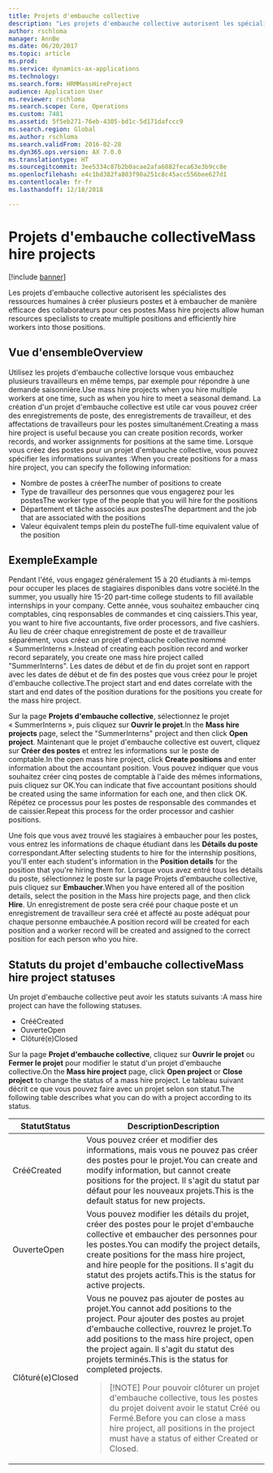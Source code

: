 ```yaml
---
title: Projets d'embauche collective
description: "Les projets d'embauche collective autorisent les spécialistes des ressources humaines à créer plusieurs postes et à embaucher de manière efficace des collaborateurs pour ces postes."
author: rschloma
manager: AnnBe
ms.date: 06/20/2017
ms.topic: article
ms.prod: 
ms.service: dynamics-ax-applications
ms.technology: 
ms.search.form: HRMMassHireProject
audience: Application User
ms.reviewer: rschloma
ms.search.scope: Core, Operations
ms.custom: 7481
ms.assetid: 5f5eb271-76eb-4305-bd1c-5d171dafccc9
ms.search.region: Global
ms.author: rschloma
ms.search.validFrom: 2016-02-28
ms.dyn365.ops.version: AX 7.0.0
ms.translationtype: HT
ms.sourcegitcommit: 3ee5334c87b2b0acae2afa6882feca63e3b9cc8e
ms.openlocfilehash: e4c1bd382fa803f90a251c8c45acc556bee627d1
ms.contentlocale: fr-fr
ms.lasthandoff: 12/18/2018

---
```


# <a name="mass-hire-projects"></a><span data-ttu-id="df55b-103">Projets d'embauche collective</span><span class="sxs-lookup"><span data-stu-id="df55b-103">Mass hire projects</span></span>

[!include [banner](../includes/banner.md)]

<span data-ttu-id="df55b-104">Les projets d'embauche collective autorisent les spécialistes des ressources humaines à créer plusieurs postes et à embaucher de manière efficace des collaborateurs pour ces postes.</span><span class="sxs-lookup"><span data-stu-id="df55b-104">Mass hire projects allow human resources specialists to create multiple positions and efficiently hire workers into those positions.</span></span>

## <a name="overview"></a><span data-ttu-id="df55b-105">Vue d'ensemble</span><span class="sxs-lookup"><span data-stu-id="df55b-105">Overview</span></span>

<span data-ttu-id="df55b-106">Utilisez les projets d'embauche collective lorsque vous embauchez plusieurs travailleurs en même temps, par exemple pour répondre à une demande saisonnière.</span><span class="sxs-lookup"><span data-stu-id="df55b-106">Use mass hire projects when you hire multiple workers at one time, such as when you hire to meet a seasonal demand.</span></span> <span data-ttu-id="df55b-107">La création d'un projet d'embauche collective est utile car vous pouvez créer des enregistrements de poste, des enregistrements de travailleur, et des affectations de travailleurs pour les postes simultanément.</span><span class="sxs-lookup"><span data-stu-id="df55b-107">Creating a mass hire project is useful because you can create position records, worker records, and worker assignments for positions at the same time.</span></span> <span data-ttu-id="df55b-108">Lorsque vous créez des postes pour un projet d'embauche collective, vous pouvez spécifier les informations suivantes :</span><span class="sxs-lookup"><span data-stu-id="df55b-108">When you create positions for a mass hire project, you can specify the following information:</span></span>

- <span data-ttu-id="df55b-109">Nombre de postes à créer</span><span class="sxs-lookup"><span data-stu-id="df55b-109">The number of positions to create</span></span>
- <span data-ttu-id="df55b-110">Type de travailleur des personnes que vous engagerez pour les postes</span><span class="sxs-lookup"><span data-stu-id="df55b-110">The worker type of the people that you will hire for the positions</span></span>
- <span data-ttu-id="df55b-111">Département et tâche associés aux postes</span><span class="sxs-lookup"><span data-stu-id="df55b-111">The department and the job that are associated with the positions</span></span>
- <span data-ttu-id="df55b-112">Valeur équivalent temps plein du poste</span><span class="sxs-lookup"><span data-stu-id="df55b-112">The full-time equivalent value of the position</span></span>

## <a name="example"></a><span data-ttu-id="df55b-113">Exemple</span><span class="sxs-lookup"><span data-stu-id="df55b-113">Example</span></span>

<span data-ttu-id="df55b-114">Pendant l'été, vous engagez généralement 15 à 20 étudiants à mi-temps pour occuper les places de stagiaires disponibles dans votre société.</span><span class="sxs-lookup"><span data-stu-id="df55b-114">In the summer, you usually hire 15-20 part-time college students to fill available internships in your company.</span></span> <span data-ttu-id="df55b-115">Cette année, vous souhaitez embaucher cinq comptables, cinq responsables de commandes et cinq caissiers.</span><span class="sxs-lookup"><span data-stu-id="df55b-115">This year, you want to hire five accountants, five order processors, and five cashiers.</span></span> <span data-ttu-id="df55b-116">Au lieu de créer chaque enregistrement de poste et de travailleur séparément, vous créez un projet d'embauche collective nommé « SummerInterns ».</span><span class="sxs-lookup"><span data-stu-id="df55b-116">Instead of creating each position record and worker record separately, you create one mass hire project called "SummerInterns".</span></span> <span data-ttu-id="df55b-117">Les dates de début et de fin du projet sont en rapport avec les dates de début et de fin des postes que vous créez pour le projet d'embauche collective.</span><span class="sxs-lookup"><span data-stu-id="df55b-117">The project start and end dates correlate with the start and end dates of the position durations for the positions you create for the mass hire project.</span></span>

<span data-ttu-id="df55b-118">Sur la page **Projets d'embauche collective**, sélectionnez le projet « SummerInterns », puis cliquez sur **Ouvrir le projet**.</span><span class="sxs-lookup"><span data-stu-id="df55b-118">In the **Mass hire projects** page, select the "SummerInterns" project and then click **Open project**.</span></span> <span data-ttu-id="df55b-119">Maintenant que le projet d'embauche collective est ouvert, cliquez sur **Créer des postes** et entrez les informations sur le poste de comptable.</span><span class="sxs-lookup"><span data-stu-id="df55b-119">In the open mass hire project, click **Create positions** and enter information about the accountant position.</span></span> <span data-ttu-id="df55b-120">Vous pouvez indiquer que vous souhaitez créer cinq postes de comptable à l'aide des mêmes informations, puis cliquez sur OK.</span><span class="sxs-lookup"><span data-stu-id="df55b-120">You can indicate that five accountant positions should be created using the same information for each one, and then click OK.</span></span> <span data-ttu-id="df55b-121">Répétez ce processus pour les postes de responsable des commandes et de caissier.</span><span class="sxs-lookup"><span data-stu-id="df55b-121">Repeat this process for the order processor and cashier positions.</span></span>

<span data-ttu-id="df55b-122">Une fois que vous avez trouvé les stagiaires à embaucher pour les postes, vous entrez les informations de chaque étudiant dans les **Détails du poste** correspondant.</span><span class="sxs-lookup"><span data-stu-id="df55b-122">After selecting students to hire for the internship positions, you'll enter each student's information in the **Position details** for the position that you're hiring them for.</span></span> <span data-ttu-id="df55b-123">Lorsque vous avez entré tous les détails du poste, sélectionnez le poste sur la page Projets d'embauche collective, puis cliquez sur **Embaucher**.</span><span class="sxs-lookup"><span data-stu-id="df55b-123">When you have entered all of the position details, select the position in the Mass hire projects page, and then click **Hire**.</span></span> <span data-ttu-id="df55b-124">Un enregistrement de poste sera créé pour chaque poste et un enregistrement de travailleur sera créé et affecté au poste adéquat pour chaque personne embauchée.</span><span class="sxs-lookup"><span data-stu-id="df55b-124">A position record will be created for each position and a worker record will be created and assigned to the correct position for each person who you hire.</span></span>

## <a name="mass-hire-project-statuses"></a><span data-ttu-id="df55b-125">Statuts du projet d'embauche collective</span><span class="sxs-lookup"><span data-stu-id="df55b-125">Mass hire project statuses</span></span>

<span data-ttu-id="df55b-126">Un projet d'embauche collective peut avoir les statuts suivants :</span><span class="sxs-lookup"><span data-stu-id="df55b-126">A mass hire project can have the following statuses.</span></span>

- <span data-ttu-id="df55b-127">Créé</span><span class="sxs-lookup"><span data-stu-id="df55b-127">Created</span></span>
- <span data-ttu-id="df55b-128">Ouverte</span><span class="sxs-lookup"><span data-stu-id="df55b-128">Open</span></span>
- <span data-ttu-id="df55b-129">Clôturé(e)</span><span class="sxs-lookup"><span data-stu-id="df55b-129">Closed</span></span>

<span data-ttu-id="df55b-130">Sur la page **Projet d'embauche collective**, cliquez sur **Ouvrir le projet** ou **Fermer le projet** pour modifier le statut d'un projet d'embauche collective.</span><span class="sxs-lookup"><span data-stu-id="df55b-130">On the **Mass hire project** page, click **Open project** or **Close project** to change the status of a mass hire project.</span></span> <span data-ttu-id="df55b-131">Le tableau suivant décrit ce que vous pouvez faire avec un projet selon son statut.</span><span class="sxs-lookup"><span data-stu-id="df55b-131">The following table describes what you can do with a project according to its status.</span></span>

<table>
<thead>
<tr>
<th><span data-ttu-id="df55b-132">Statut</span><span class="sxs-lookup"><span data-stu-id="df55b-132">Status</span></span></th>
<th><span data-ttu-id="df55b-133">Description</span><span class="sxs-lookup"><span data-stu-id="df55b-133">Description</span></span></th>
</tr>
</thead>
<tbody>
<tr>
<td><span data-ttu-id="df55b-134">Créé</span><span class="sxs-lookup"><span data-stu-id="df55b-134">Created</span></span></td>
<td><span data-ttu-id="df55b-135">Vous pouvez créer et modifier des informations, mais vous ne pouvez pas créer des postes pour le projet.</span><span class="sxs-lookup"><span data-stu-id="df55b-135">You can create and modify information, but cannot create positions for the project.</span></span> <span data-ttu-id="df55b-136">Il s'agit du statut par défaut pour les nouveaux projets.</span><span class="sxs-lookup"><span data-stu-id="df55b-136">This is the default status for new projects.</span></span></td>
</tr>
<tr>
<td><span data-ttu-id="df55b-137">Ouverte</span><span class="sxs-lookup"><span data-stu-id="df55b-137">Open</span></span></td>
<td><span data-ttu-id="df55b-138">Vous pouvez modifier les détails du projet, créer des postes pour le projet d'embauche collective et embaucher des personnes pour les postes.</span><span class="sxs-lookup"><span data-stu-id="df55b-138">You can modify the project details, create positions for the mass hire project, and hire people for the positions.</span></span> <span data-ttu-id="df55b-139">Il s'agit du statut des projets actifs.</span><span class="sxs-lookup"><span data-stu-id="df55b-139">This is the status for active projects.</span></span></td>
</tr>
<tr>
<td><span data-ttu-id="df55b-140">Clôturé(e)</span><span class="sxs-lookup"><span data-stu-id="df55b-140">Closed</span></span></td>
<td><span data-ttu-id="df55b-141">Vous ne pouvez pas ajouter de postes au projet.</span><span class="sxs-lookup"><span data-stu-id="df55b-141">You cannot add positions to the project.</span></span> <span data-ttu-id="df55b-142">Pour ajouter des postes au projet d'embauche collective, rouvrez le projet.</span><span class="sxs-lookup"><span data-stu-id="df55b-142">To add positions to the mass hire project, open the project again.</span></span> <span data-ttu-id="df55b-143">Il s'agit du statut des projets terminés.</span><span class="sxs-lookup"><span data-stu-id="df55b-143">This is the status for completed projects.</span></span>
<blockquote>[!NOTE] <span data-ttu-id="df55b-144">Pour pouvoir clôturer un projet d'embauche collective, tous les postes du projet doivent avoir le statut Créé ou Fermé.</span><span class="sxs-lookup"><span data-stu-id="df55b-144">Before you can close a mass hire project, all positions in the project must have a status of either Created or Closed.</span></span></blockquote>
</td>
</tr>
</tbody>
</table>

